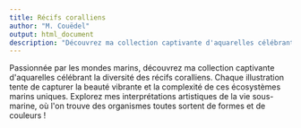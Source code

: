 ```yaml
---
title: Récifs coralliens
author: "M. Couëdel"
output: html_document
description: "Découvrez ma collection captivante d'aquarelles célébrant la diversité des récifs coralliens. Chaque œuvre capture la beauté vibrante et la complexité de ces écosystèmes marins uniques avec une précision artistique et une passion évidente. Explorez mes interprétations artistiques de la vie sous-marine, idéales pour inspirer une conscience et une appréciation renouvelées pour notre océan, tel que je l'ai vu et interprété à travers mes pinceaux."
---
```

Passionnée par les mondes marins, découvrez ma collection captivante d'aquarelles célébrant la diversité des récifs coralliens.  Chaque illustration tente de capturer la beauté vibrante et la complexité de ces écosystèmes marins uniques. Explorez mes interprétations artistiques de la vie sous-marine, où l'on trouve des organismes toutes sortent de formes et de couleurs !
